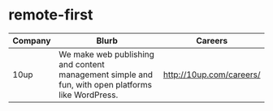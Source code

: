 # remote-first

Company | Blurb | Careers
------- | ------- | ---------
10up | We make web publishing and content management simple and fun, with open platforms like WordPress. | http://10up.com/careers/

